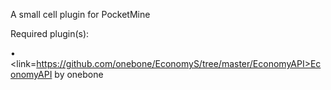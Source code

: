 A small cell plugin for PocketMine

Required plugin(s):

• <link=https://github.com/onebone/EconomyS/tree/master/EconomyAPI>EconomyAPI</link> by onebone
